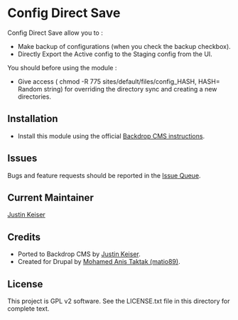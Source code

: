 # Config Direct Save

Config Direct Save allow you to :
- Make backup of configurations (when you check the backup checkbox).
- Directly Export the Active config to the Staging config from the UI.

You should before using the module :
- Give access ( chmod -R 775 sites/default/files/config_HASH, HASH= Random string) for overriding the directory sync and creating a new directories.

## Installation

- Install this module using the official [Backdrop CMS instructions](https://backdropcms.org/user-guide/modules).

## Issues

Bugs and feature requests should be reported in the [Issue Queue](https://github.com/backdrop-contrib/config_direct_save/issues).

## Current Maintainer

[Justin Keiser](https://github.com/keiserjb)

## Credits

- Ported to Backdrop CMS by [Justin Keiser](https://github.com/keiserjb).
- Created for Drupal by [Mohamed Anis Taktak (matio89)](https://www.drupal.org/u/matio89).

## License

This project is GPL v2 software. See the LICENSE.txt file in this directory for complete text.
